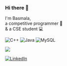 ### Hi there 👋
I'm Basmala,<br>a competitive programmer 🥷<br>& a CSE student 💻

![C++](https://img.shields.io/badge/c++-%2300599C.svg?style=for-the-badge&logo=c%2B%2B&logoColor=white) ![Java](https://img.shields.io/badge/java-%23ED8B00.svg?style=for-the-badge&logo=openjdk&logoColor=white) ![MySQL](https://img.shields.io/badge/mysql-%2300000f.svg?style=for-the-badge&logo=mysql&logoColor=white)

![](https://github-readme-streak-stats.herokuapp.com/?user=B-asmala&theme=dracula&hide_border=true)
<!---![](https://github-readme-stats.vercel.app/api/top-langs/?username=B-asmala&theme=dracula&hide_border=true&include_all_commits=false&count_private=false&layout=compact)<br/>
![](https://github-readme-stats.vercel.app/api?username=B-asmala&theme=dark&hide_border=true&include_all_commits=false&count_private=false)<br/>-->


<!--### 🔝 Top Contributed Repo
![](https://github-contributor-stats.vercel.app/api?username=B-asmala&limit=5&theme=dracula&combine_all_yearly_contributions=true)
-->
[![LinkedIn](https://img.shields.io/badge/LinkedIn-%230077B5.svg?logo=linkedin&logoColor=white)](https://www.linkedin.com/in/basmala-abdelhakim-714b84222/) 


<!-- Proudly created with GPRM ( https://gprm.itsvg.in ) -->
